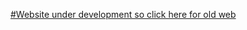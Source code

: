 [#Website under development so click here for old web](https://hitechticc.wixsite.com/tech-tamil-md)
